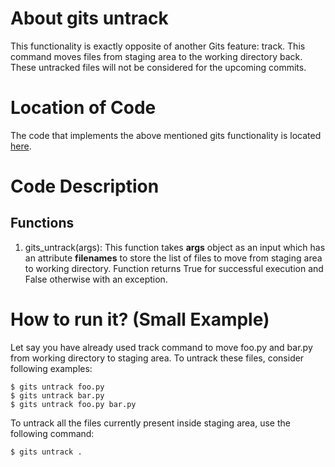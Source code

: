 # About gits untrack
This functionality is exactly opposite of another Gits feature: track. 
This command moves files from staging area to the working directory back.
These untracked files will not be considered for the upcoming commits.

# Location of Code
The code that implements the above mentioned gits functionality is located [here](https://github.com/pvinoda/GITS/blob/master/code/gits_untrack.py).

# Code Description
## Functions
1. gits_untrack(args):
This function takes **args** object as an input which has an attribute **filenames** to store the list of files to move from staging area to working directory. 
Function returns True for successful execution and False otherwise with an exception.

# How to run it? (Small Example)
Let say you have already used track command to move foo.py and bar.py from working directory to staging area. 
To untrack these files, consider following examples:
```
$ gits untrack foo.py
$ gits untrack bar.py
$ gits untrack foo.py bar.py
```
To untrack all the files currently present inside staging area, use the following command:
```
$ gits untrack . 
```